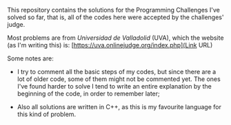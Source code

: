 This repository contains the solutions for the Programming Challenges I've solved so far, that is, all of the codes here were accepted by the challenges' judge. 

Most problems are from *Universidad de Valladolid* (UVA), which the website (as I'm writing this) is: [https://uva.onlinejudge.org/index.php](Link URL)

Some notes are:

* I try to comment all the basic steps of my codes, but since there are a lot of older code, some of them might not be commented yet. The ones I've found harder to solve I tend to write an entire explanation by the beginning of the code, in order to remember later;

* Also all solutions are written in C++, as this is my favourite language for this kind of problem. 